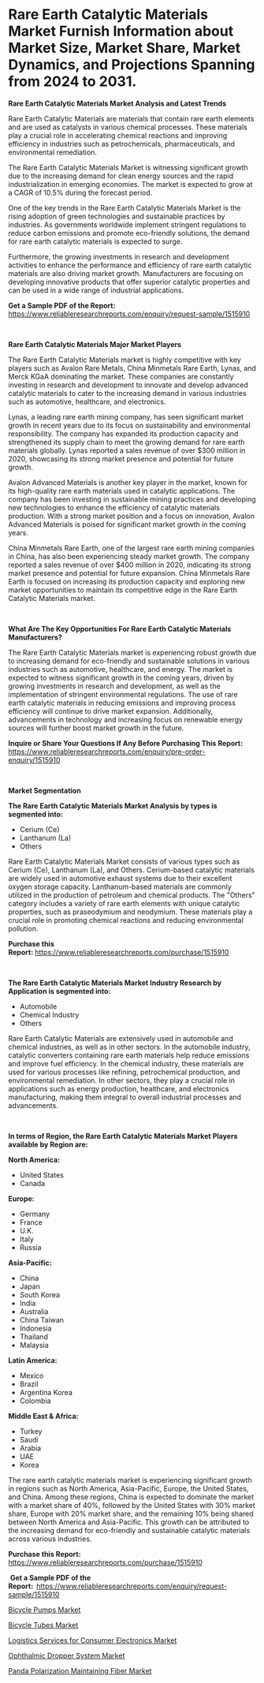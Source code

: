 <p><h1>Rare Earth Catalytic Materials Market Furnish Information about Market Size, Market Share, Market Dynamics, and Projections Spanning from 2024 to 2031.</h1></p><p><strong>Rare Earth Catalytic Materials Market Analysis and Latest Trends</strong></p>
<p><p>Rare Earth Catalytic Materials are materials that contain rare earth elements and are used as catalysts in various chemical processes. These materials play a crucial role in accelerating chemical reactions and improving efficiency in industries such as petrochemicals, pharmaceuticals, and environmental remediation.</p><p>The Rare Earth Catalytic Materials Market is witnessing significant growth due to the increasing demand for clean energy sources and the rapid industrialization in emerging economies. The market is expected to grow at a CAGR of 10.5% during the forecast period. </p><p>One of the key trends in the Rare Earth Catalytic Materials Market is the rising adoption of green technologies and sustainable practices by industries. As governments worldwide implement stringent regulations to reduce carbon emissions and promote eco-friendly solutions, the demand for rare earth catalytic materials is expected to surge. </p><p>Furthermore, the growing investments in research and development activities to enhance the performance and efficiency of rare earth catalytic materials are also driving market growth. Manufacturers are focusing on developing innovative products that offer superior catalytic properties and can be used in a wide range of industrial applications.</p></p>
<p><strong>Get a Sample PDF of the Report:&nbsp;</strong> <a href="https://www.reliableresearchreports.com/enquiry/request-sample/1515910">https://www.reliableresearchreports.com/enquiry/request-sample/1515910</a></p>
<p>&nbsp;</p>
<p><strong>Rare Earth Catalytic Materials Major Market Players</strong></p>
<p><p>The Rare Earth Catalytic Materials market is highly competitive with key players such as Avalon Rare Metals, China Minmetals Rare Earth, Lynas, and Merck KGaA dominating the market. These companies are constantly investing in research and development to innovate and develop advanced catalytic materials to cater to the increasing demand in various industries such as automotive, healthcare, and electronics.</p><p>Lynas, a leading rare earth mining company, has seen significant market growth in recent years due to its focus on sustainability and environmental responsibility. The company has expanded its production capacity and strengthened its supply chain to meet the growing demand for rare earth materials globally. Lynas reported a sales revenue of over $300 million in 2020, showcasing its strong market presence and potential for future growth.</p><p>Avalon Advanced Materials is another key player in the market, known for its high-quality rare earth materials used in catalytic applications. The company has been investing in sustainable mining practices and developing new technologies to enhance the efficiency of catalytic materials production. With a strong market position and a focus on innovation, Avalon Advanced Materials is poised for significant market growth in the coming years.</p><p>China Minmetals Rare Earth, one of the largest rare earth mining companies in China, has also been experiencing steady market growth. The company reported a sales revenue of over $400 million in 2020, indicating its strong market presence and potential for future expansion. China Minmetals Rare Earth is focused on increasing its production capacity and exploring new market opportunities to maintain its competitive edge in the Rare Earth Catalytic Materials market.</p></p>
<p>&nbsp;</p>
<p><strong>What Are The Key Opportunities For Rare Earth Catalytic Materials Manufacturers?</strong></p>
<p><p>The Rare Earth Catalytic Materials market is experiencing robust growth due to increasing demand for eco-friendly and sustainable solutions in various industries such as automotive, healthcare, and energy. The market is expected to witness significant growth in the coming years, driven by growing investments in research and development, as well as the implementation of stringent environmental regulations. The use of rare earth catalytic materials in reducing emissions and improving process efficiency will continue to drive market expansion. Additionally, advancements in technology and increasing focus on renewable energy sources will further boost market growth in the future.</p></p>
<p><strong>Inquire or Share Your Questions If Any Before Purchasing This Report:</strong> <a href="https://www.reliableresearchreports.com/enquiry/pre-order-enquiry/1515910">https://www.reliableresearchreports.com/enquiry/pre-order-enquiry/1515910</a></p>
<p>&nbsp;</p>
<p><strong>Market Segmentation</strong></p>
<p><strong>The Rare Earth Catalytic Materials Market Analysis by types is segmented into:</strong></p>
<p><ul><li>Cerium (Ce)</li><li>Lanthanum (La)</li><li>Others</li></ul></p>
<p><p>Rare Earth Catalytic Materials Market consists of various types such as Cerium (Ce), Lanthanum (La), and Others. Cerium-based catalytic materials are widely used in automotive exhaust systems due to their excellent oxygen storage capacity. Lanthanum-based materials are commonly utilized in the production of petroleum and chemical products. The "Others" category includes a variety of rare earth elements with unique catalytic properties, such as praseodymium and neodymium. These materials play a crucial role in promoting chemical reactions and reducing environmental pollution.</p></p>
<p><strong>Purchase this Report:&nbsp;</strong><a href="https://www.reliableresearchreports.com/purchase/1515910">https://www.reliableresearchreports.com/purchase/1515910</a></p>
<p>&nbsp;</p>
<p><strong>The Rare Earth Catalytic Materials Market Industry Research by Application is segmented into:</strong></p>
<p><ul><li>Automobile</li><li>Chemical Industry</li><li>Others</li></ul></p>
<p><p>Rare Earth Catalytic Materials are extensively used in automobile and chemical industries, as well as in other sectors. In the automobile industry, catalytic converters containing rare earth materials help reduce emissions and improve fuel efficiency. In the chemical industry, these materials are used for various processes like refining, petrochemical production, and environmental remediation. In other sectors, they play a crucial role in applications such as energy production, healthcare, and electronics manufacturing, making them integral to overall industrial processes and advancements.</p></p>
<p>&nbsp;</p>
<p><strong>In terms of Region, the Rare Earth Catalytic Materials Market Players available by Region are:</strong></p>
<p>
    <p> <strong> North America: </strong>
        <ul>
            <li>United States</li>
            <li>Canada</li>
        </ul>
        </p> 
    <p> <strong> Europe: </strong>
        <ul>
            <li>Germany</li>
            <li>France</li>
            <li>U.K.</li>
            <li>Italy</li>
            <li>Russia</li>
        </ul>
        </p> 
    <p> <strong> Asia-Pacific: </strong>
        <ul>
            <li>China</li>
            <li>Japan</li>
            <li>South Korea</li>
            <li>India</li>
            <li>Australia</li>
            <li>China Taiwan</li>
            <li>Indonesia</li>
            <li>Thailand</li>
            <li>Malaysia</li>
        </ul>
        </p> 
    <p> <strong> Latin America: </strong>
        <ul>
            <li>Mexico</li>
            <li>Brazil</li>
            <li>Argentina Korea</li>
            <li>Colombia</li>
        </ul>
        </p> 
    <p> <strong> Middle East & Africa: </strong>
        <ul>
            <li>Turkey</li>
            <li>Saudi</li>
            <li>Arabia</li>
            <li>UAE</li>
            <li>Korea</li>
        </ul>
    </p>
    </p>
<p><p>The rare earth catalytic materials market is experiencing significant growth in regions such as North America, Asia-Pacific, Europe, the United States, and China. Among these regions, China is expected to dominate the market with a market share of 40%, followed by the United States with 30% market share, Europe with 20% market share, and the remaining 10% being shared between North America and Asia-Pacific. This growth can be attributed to the increasing demand for eco-friendly and sustainable catalytic materials across various industries.</p></p>
<p><strong>Purchase this Report: </strong><a href="https://www.reliableresearchreports.com/purchase/1515910">https://www.reliableresearchreports.com/purchase/1515910</a></p>
<p>&nbsp;<strong>Get a Sample PDF of the Report:&nbsp;&nbsp;</strong><a href="https://www.reliableresearchreports.com/enquiry/request-sample/1515910">https://www.reliableresearchreports.com/enquiry/request-sample/1515910</a></p>
<p><strong></strong></p>
<p><p><a href="https://view.publitas.com/reportprime-1/bicycle-pumps-market-size-growth-outlook-from-2024-to-2031-projecting-at-markets-trends-analysis-by-application-regional-outlook-and-revenue/">Bicycle Pumps Market</a></p><p><a href="https://view.publitas.com/reportprime-1/bicycle-tubes-market-size-growing-and-forecasted-for-period-from-2024-2031-and-provides-complete-market-analysis-of-this-market/">Bicycle Tubes Market</a></p><p><a href="https://three-jumbo-f6d.notion.site/Logistics-Services-for-Consumer-Electronics-Market-with-the-goal-of-estimating-the-market-size-and-f-484b819a8373420ca90cfb691b84f7b5">Logistics Services for Consumer Electronics Market</a></p><p><a href="https://noble-drawer-34c.notion.site/Insights-into-Ophthalmic-Dropper-System-Market-Size-Analysing-Market-Share-Trends-and-Growth-from-23d04031bc14462f98efdec5e2e0e7ba">Ophthalmic Dropper System Market</a></p><p><a href="https://iodized-pantydraco-05c.notion.site/Panda-Polarization-Maintaining-Fiber-Market-Offers-Provide-Insightful-Data-for-the-Time-Period-from--f4378c58cb6b4d4cbd5048ba1d99d27e">Panda Polarization Maintaining Fiber Market</a></p></p>